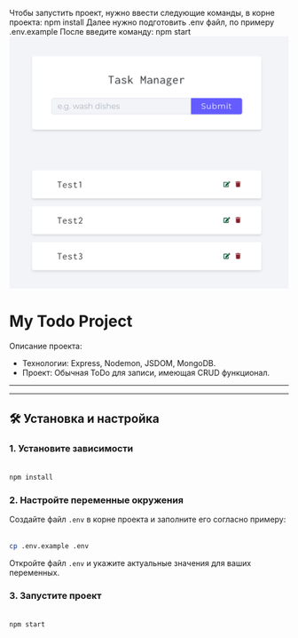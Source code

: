 Чтобы запустить проект, нужно ввести следующие команды, в корне проекта:
npm install
Далее нужно подготовить .env файл, по примеру .env.example
После введите команду:
npm start
![img.png](img.png)




# My Todo Project

Описание проекта: 
- Технологии: Express, Nodemon, JSDOM, MongoDB.
- Проект: Обычная ToDo для записи, имеющая CRUD функционал.

---

---

## 🛠️ Установка и настройка

### 1. Установите зависимости

```bash

npm install
```

### 2. Настройте переменные окружения

Создайте файл `.env` в корне проекта и заполните его согласно примеру:

```bash

cp .env.example .env
```

Откройте файл `.env` и укажите актуальные значения для ваших переменных.

### 3. Запустите проект

```bash

npm start
```
